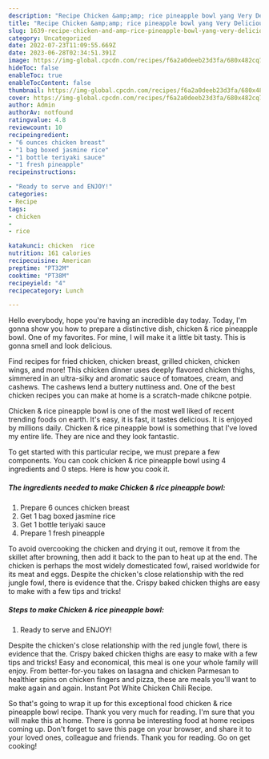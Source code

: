 ```yaml
---
description: "Recipe Chicken &amp;amp; rice pineapple bowl yang Very Delicious"
title: "Recipe Chicken &amp;amp; rice pineapple bowl yang Very Delicious"
slug: 1639-recipe-chicken-and-amp-rice-pineapple-bowl-yang-very-delicious
category: Uncategorized
date: 2022-07-23T11:09:55.669Z
date: 2023-06-28T02:34:51.391Z
image: https://img-global.cpcdn.com/recipes/f6a2a0deeb23d3fa/680x482cq70/chicken-rice-pineapple-bowl-recipe-main-photo.jpg
hideToc: false
enableToc: true
enableTocContent: false
thumbnail: https://img-global.cpcdn.com/recipes/f6a2a0deeb23d3fa/680x482cq70/chicken-rice-pineapple-bowl-recipe-main-photo.jpg
cover: https://img-global.cpcdn.com/recipes/f6a2a0deeb23d3fa/680x482cq70/chicken-rice-pineapple-bowl-recipe-main-photo.jpg
author: Admin
authorAv: notfound
ratingvalue: 4.8
reviewcount: 10
recipeingredient:
- "6 ounces chicken breast"
- "1 bag boxed jasmine rice"
- "1 bottle teriyaki sauce"
- "1 fresh pineapple"
recipeinstructions:

- "Ready to serve and ENJOY!"
categories:
- Recipe
tags:
- chicken
- 
- rice

katakunci: chicken  rice 
nutrition: 161 calories
recipecuisine: American
preptime: "PT32M"
cooktime: "PT38M"
recipeyield: "4"
recipecategory: Lunch

---
```



Hello everybody, hope you're having an incredible day today. Today, I'm gonna show you how to prepare a distinctive dish, chicken &amp; rice pineapple bowl. One of my favorites. For mine, I will make it a little bit tasty. This is gonna smell and look delicious.

Find recipes for fried chicken, chicken breast, grilled chicken, chicken wings, and more! This chicken dinner uses deeply flavored chicken thighs, simmered in an ultra-silky and aromatic sauce of tomatoes, cream, and cashews. The cashews lend a buttery nuttiness and. One of the best chicken recipes you can make at home is a scratch-made chikcne potpie.

Chicken &amp; rice pineapple bowl is one of the most well liked of recent trending foods on earth. It's easy, it is fast, it tastes delicious. It is enjoyed by millions daily. Chicken &amp; rice pineapple bowl is something that I've loved my entire life. They are nice and they look fantastic.


To get started with this particular recipe, we must prepare a few components. You can cook chicken &amp; rice pineapple bowl using 4 ingredients and 0 steps. Here is how you cook it.

<!--inarticleads1-->

##### The ingredients needed to make Chicken &amp; rice pineapple bowl:

1. Prepare 6 ounces chicken breast
1. Get 1 bag boxed jasmine rice
1. Get 1 bottle teriyaki sauce
1. Prepare 1 fresh pineapple


To avoid overcooking the chicken and drying it out, remove it from the skillet after browning, then add it back to the pan to heat up at the end. The chicken is perhaps the most widely domesticated fowl, raised worldwide for its meat and eggs. Despite the chicken&#39;s close relationship with the red jungle fowl, there is evidence that the. Crispy baked chicken thighs are easy to make with a few tips and tricks! 

<!--inarticleads2-->

##### Steps to make Chicken &amp; rice pineapple bowl:


1. Ready to serve and ENJOY!

Despite the chicken&#39;s close relationship with the red jungle fowl, there is evidence that the. Crispy baked chicken thighs are easy to make with a few tips and tricks! Easy and economical, this meal is one your whole family will enjoy. From better-for-you takes on lasagna and chicken Parmesan to healthier spins on chicken fingers and pizza, these are meals you&#39;ll want to make again and again. Instant Pot White Chicken Chili Recipe. 

So that's going to wrap it up for this exceptional food chicken &amp; rice pineapple bowl recipe. Thank you very much for reading. I'm sure that you will make this at home. There is gonna be interesting food at home recipes coming up. Don't forget to save this page on your browser, and share it to your loved ones, colleague and friends. Thank you for reading. Go on get cooking!

